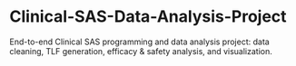 # Clinical-SAS-Data-Analysis-Project
End-to-end Clinical SAS programming and data analysis project: data cleaning, TLF generation, efficacy &amp; safety analysis, and visualization.
